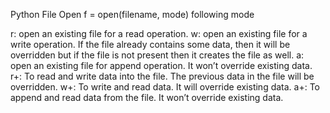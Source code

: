 Python File Open
f = open(filename, mode)
following mode

r: open an existing file for a read operation.
w: open an existing file for a write operation. 
   If the file already contains some data, then it will be overridden but if the file is not present then it creates the file as well.
a:  open an existing file for append operation. It won’t override existing data.
r+:  To read and write data into the file. The previous data in the file will be overridden.
w+: To write and read data. It will override existing data.
a+: To append and read data from the file. It won’t override existing data.